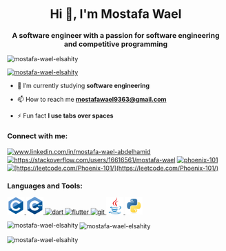 <h1 align="center">Hi 👋, I'm Mostafa Wael</h1>
<h3 align="center">A software engineer with a passion for software engineering and competitive programming</h3>

<p align="left"> <img src="https://komarev.com/ghpvc/?username=mostafa-wael-elsahity&label=Profile%20views&color=0e75b6&style=plastic" alt="mostafa-wael-elsahity" /> </p>

<p align="left"> <a href="https://github.com/ryo-ma/github-profile-trophy"><img src="https://github-profile-trophy.vercel.app/?username=mostafa-wael-elsahity" alt="mostafa-wael-elsahity" /></a> </p>

- 🌱 I’m currently studying **software engineering**

- 📫 How to reach me **mostafawael9363@gmail.com**

- ⚡ Fun fact **I use tabs over spaces**

<h3 align="left">Connect with me:</h3>
<p align="left">
<a href="https://www.linkedin.com/in/mostafa-wael-4ba54320b/" target="blank"><img align="center" src="https://raw.githubusercontent.com/rahuldkjain/github-profile-readme-generator/master/src/images/icons/Social/linked-in-alt.svg" alt="www.linkedin.com/in/mostafa-wael-abdelhamid" height="30" width="40" /></a>
<a href="https://stackoverflow.com/users/16616561/mostafa-wael" target="blank"><img align="center" src="https://raw.githubusercontent.com/rahuldkjain/github-profile-readme-generator/master/src/images/icons/Social/stack-overflow.svg" alt="https://stackoverflow.com/users/16616561/mostafa-wael" height="30" width="40" /></a>
<a href="https://codeforces.com/profile/phoenix-101" target="blank"><img align="center" src="https://raw.githubusercontent.com/rahuldkjain/github-profile-readme-generator/master/src/images/icons/Social/codeforces.svg" alt="phoenix-101" height="30" width="40" /></a>
<a href="[https://leetcode.com/mostafawael9363/](https://leetcode.com/Phoenix-101/)" target="blank"><img align="center" src="https://raw.githubusercontent.com/rahuldkjain/github-profile-readme-generator/master/src/images/icons/Social/leet-code.svg" alt="[https://leetcode.com/Phoenix-101/](https://leetcode.com/Phoenix-101/)" height="30" width="40" /></a>
</p>

<h3 align="left">Languages and Tools:</h3>
<p align="left"> <a href="https://www.cprogramming.com/" target="_blank" rel="noreferrer"> <img src="https://raw.githubusercontent.com/devicons/devicon/master/icons/c/c-original.svg" alt="c" width="40" height="40"/> </a> <a href="https://www.w3schools.com/cpp/" target="_blank" rel="noreferrer"> <img src="https://raw.githubusercontent.com/devicons/devicon/master/icons/cplusplus/cplusplus-original.svg" alt="cplusplus" width="40" height="40"/> </a> <a href="https://dart.dev" target="_blank" rel="noreferrer"> <img src="https://www.vectorlogo.zone/logos/dartlang/dartlang-icon.svg" alt="dart" width="40" height="40"/> </a> <a href="https://flutter.dev" target="_blank" rel="noreferrer"> <img src="https://www.vectorlogo.zone/logos/flutterio/flutterio-icon.svg" alt="flutter" width="40" height="40"/> </a> <a href="https://git-scm.com/" target="_blank" rel="noreferrer"> <img src="https://www.vectorlogo.zone/logos/git-scm/git-scm-icon.svg" alt="git" width="40" height="40"/> </a> <a href="https://www.java.com" target="_blank" rel="noreferrer"> <img src="https://raw.githubusercontent.com/devicons/devicon/master/icons/java/java-original.svg" alt="java" width="40" height="40"/> </a> <a href="https://www.python.org" target="_blank" rel="noreferrer"> <img src="https://raw.githubusercontent.com/devicons/devicon/master/icons/python/python-original.svg" alt="python" width="40" height="40"/> </a> </p>

<p><img align="left" src="https://github-readme-stats.vercel.app/api/top-langs?username=mostafa-wael-elsahity&show_icons=true&theme=dracula&locale=en&layout=compact" alt="mostafa-wael-elsahity" /></p>

<p>&nbsp;<img align="center" src="https://github-readme-stats.vercel.app/api?username=mostafa-wael-elsahity&show_icons=true&theme=radical&locale=en" alt="mostafa-wael-elsahity" /></p>

<p><img align="center" src="https://github-readme-streak-stats.herokuapp.com/?user=mostafa-wael-elsahity&theme=dark" alt="mostafa-wael-elsahity" /></p>
